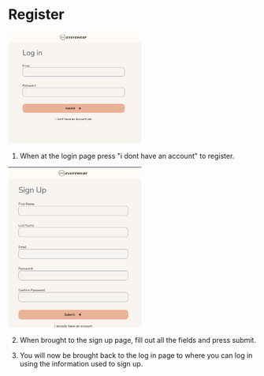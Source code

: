 # Register


<img src="./pictures/login.png" width="270"></img>

 1. When at the login page press "i dont have an account" to register.



<img src="./pictures/signup.png" width="270"></img>


 2. When brought to the sign up page, fill out all the fields and press submit.

 3. You will now be brought back to the log in page to where you can log in using the information used to sign up.



